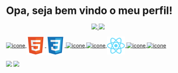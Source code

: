 # Opa, seja bem vindo o meu perfil!

<div align="center">
  <a href="https://github.com/rfllira">
  <img height="160em" src="https://github-readme-stats.vercel.app/api?username=rfllira&show_icons=true&theme=dark&include_all_commits=true&count_private=true"/>
  <img height="160em" src="https://github-readme-stats.vercel.app/api/top-langs/?username=rfllira&layout=compact&langs_count=7&theme=dark"/>
</div>

<div style="display: inline_block"><br>
  <img align="center" alt="icone" height="50" width="50" src="https://cdn.jsdelivr.net/gh/devicons/devicon/icons/git/git-original.svg" />
  <img align="center" alt="icone" height="50" width="50" src="https://raw.githubusercontent.com/devicons/devicon/master/icons/html5/html5-original.svg">
  <img align="center" alt="icone" height="50" width="50" src="https://raw.githubusercontent.com/devicons/devicon/master/icons/css3/css3-original.svg">
  <img align="center" alt="icone" height="50" width="50" src="https://cdn.jsdelivr.net/gh/devicons/devicon/icons/javascript/javascript-original.svg">
  <img align="center" alt="icone" height="50" width="50" src="https://cdn.jsdelivr.net/gh/devicons/devicon/icons/typescript/typescript-original.svg">
  <img align="center" alt="icone" height="50" width="50" src="https://raw.githubusercontent.com/devicons/devicon/master/icons/react/react-original.svg">
  <img align="center" alt="icone" height="50" width="50" src="https://cdn.jsdelivr.net/gh/devicons/devicon/icons/nextjs/nextjs-original.svg" />
  <img align="center" alt="icone" height="50" width="50" src="https://cdn.jsdelivr.net/gh/devicons/devicon/icons/jest/jest-plain.svg" />

</div>

<br/>

<div>
  <a href = "mailto:rafaelira347@gmail.com"><img src="https://img.shields.io/badge/-Gmail-%23333?style=for-the-badge&logo=gmail&logoColor=white" target="_blank"></a>
  <a href="https://www.linkedin.com/in/rafael-lira-18283622b/" target="_blank"><img src="https://img.shields.io/badge/-LinkedIn-%230077B5?style=for-the-badge&logo=linkedin&logoColor=white" target="_blank"></a> 
<div/>
